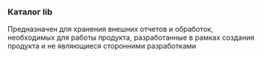 ### Каталог lib

Предназначен для хранения внешних отчетов и обработок, необходимых для работы продукта, разработанные в рамках создания продукта и не являющиеся сторонними разработками
